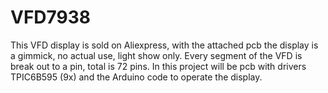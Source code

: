 # VFD7938

This VFD display is sold on Aliexpress, with the attached pcb the display is a gimmick, no actual use, light show only. Every segment of the VFD is break out to a pin, total is 72 pins. In this project will be pcb with drivers TPIC6B595 (9x) and the Arduino code to operate the display.
